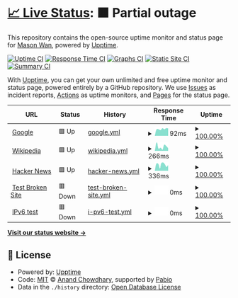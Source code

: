 # [📈 Live Status](https://masonwan.com): <!--live status--> **🟧 Partial outage**

This repository contains the open-source uptime monitor and status page for [Mason Wan](www.MasonWan.com), powered by [Upptime](https://github.com/upptime/upptime).

[![Uptime CI](https://github.com/masonwan/upptime/workflows/Uptime%20CI/badge.svg)](https://github.com/masonwan/upptime/actions?query=workflow%3A%22Uptime+CI%22)
[![Response Time CI](https://github.com/masonwan/upptime/workflows/Response%20Time%20CI/badge.svg)](https://github.com/masonwan/upptime/actions?query=workflow%3A%22Response+Time+CI%22)
[![Graphs CI](https://github.com/masonwan/upptime/workflows/Graphs%20CI/badge.svg)](https://github.com/masonwan/upptime/actions?query=workflow%3A%22Graphs+CI%22)
[![Static Site CI](https://github.com/masonwan/upptime/workflows/Static%20Site%20CI/badge.svg)](https://github.com/masonwan/upptime/actions?query=workflow%3A%22Static+Site+CI%22)
[![Summary CI](https://github.com/masonwan/upptime/workflows/Summary%20CI/badge.svg)](https://github.com/masonwan/upptime/actions?query=workflow%3A%22Summary+CI%22)

With [Upptime](https://upptime.js.org), you can get your own unlimited and free uptime monitor and status page, powered entirely by a GitHub repository. We use [Issues](https://github.com/masonwan/upptime/issues) as incident reports, [Actions](https://github.com/masonwan/upptime/actions) as uptime monitors, and [Pages](https://masonwan.com) for the status page.

<!--start: status pages-->
<!-- This summary is generated by Upptime (https://github.com/upptime/upptime) -->
<!-- Do not edit this manually, your changes will be overwritten -->
<!-- prettier-ignore -->
| URL | Status | History | Response Time | Uptime |
| --- | ------ | ------- | ------------- | ------ |
| <img alt="" src="https://icons.duckduckgo.com/ip3/www.google.com.ico" height="13"> [Google](https://www.google.com) | 🟩 Up | [google.yml](https://github.com/masonwan/upptime/commits/HEAD/history/google.yml) | <details><summary><img alt="Response time graph" src="./graphs/google/response-time-week.png" height="20"> 92ms</summary><br><a href="https://masonwan.com/history/google"><img alt="Response time 115" src="https://img.shields.io/endpoint?url=https%3A%2F%2Fraw.githubusercontent.com%2Fmasonwan%2Fupptime%2FHEAD%2Fapi%2Fgoogle%2Fresponse-time.json"></a><br><a href="https://masonwan.com/history/google"><img alt="24-hour response time 99" src="https://img.shields.io/endpoint?url=https%3A%2F%2Fraw.githubusercontent.com%2Fmasonwan%2Fupptime%2FHEAD%2Fapi%2Fgoogle%2Fresponse-time-day.json"></a><br><a href="https://masonwan.com/history/google"><img alt="7-day response time 92" src="https://img.shields.io/endpoint?url=https%3A%2F%2Fraw.githubusercontent.com%2Fmasonwan%2Fupptime%2FHEAD%2Fapi%2Fgoogle%2Fresponse-time-week.json"></a><br><a href="https://masonwan.com/history/google"><img alt="30-day response time 116" src="https://img.shields.io/endpoint?url=https%3A%2F%2Fraw.githubusercontent.com%2Fmasonwan%2Fupptime%2FHEAD%2Fapi%2Fgoogle%2Fresponse-time-month.json"></a><br><a href="https://masonwan.com/history/google"><img alt="1-year response time 115" src="https://img.shields.io/endpoint?url=https%3A%2F%2Fraw.githubusercontent.com%2Fmasonwan%2Fupptime%2FHEAD%2Fapi%2Fgoogle%2Fresponse-time-year.json"></a></details> | <details><summary><a href="https://masonwan.com/history/google">100.00%</a></summary><a href="https://masonwan.com/history/google"><img alt="All-time uptime 100.00%" src="https://img.shields.io/endpoint?url=https%3A%2F%2Fraw.githubusercontent.com%2Fmasonwan%2Fupptime%2FHEAD%2Fapi%2Fgoogle%2Fuptime.json"></a><br><a href="https://masonwan.com/history/google"><img alt="24-hour uptime 100.00%" src="https://img.shields.io/endpoint?url=https%3A%2F%2Fraw.githubusercontent.com%2Fmasonwan%2Fupptime%2FHEAD%2Fapi%2Fgoogle%2Fuptime-day.json"></a><br><a href="https://masonwan.com/history/google"><img alt="7-day uptime 100.00%" src="https://img.shields.io/endpoint?url=https%3A%2F%2Fraw.githubusercontent.com%2Fmasonwan%2Fupptime%2FHEAD%2Fapi%2Fgoogle%2Fuptime-week.json"></a><br><a href="https://masonwan.com/history/google"><img alt="30-day uptime 99.96%" src="https://img.shields.io/endpoint?url=https%3A%2F%2Fraw.githubusercontent.com%2Fmasonwan%2Fupptime%2FHEAD%2Fapi%2Fgoogle%2Fuptime-month.json"></a><br><a href="https://masonwan.com/history/google"><img alt="1-year uptime 100.00%" src="https://img.shields.io/endpoint?url=https%3A%2F%2Fraw.githubusercontent.com%2Fmasonwan%2Fupptime%2FHEAD%2Fapi%2Fgoogle%2Fuptime-year.json"></a></details>
| <img alt="" src="https://icons.duckduckgo.com/ip3/en.wikipedia.org.ico" height="13"> [Wikipedia](https://en.wikipedia.org) | 🟩 Up | [wikipedia.yml](https://github.com/masonwan/upptime/commits/HEAD/history/wikipedia.yml) | <details><summary><img alt="Response time graph" src="./graphs/wikipedia/response-time-week.png" height="20"> 266ms</summary><br><a href="https://masonwan.com/history/wikipedia"><img alt="Response time 209" src="https://img.shields.io/endpoint?url=https%3A%2F%2Fraw.githubusercontent.com%2Fmasonwan%2Fupptime%2FHEAD%2Fapi%2Fwikipedia%2Fresponse-time.json"></a><br><a href="https://masonwan.com/history/wikipedia"><img alt="24-hour response time 174" src="https://img.shields.io/endpoint?url=https%3A%2F%2Fraw.githubusercontent.com%2Fmasonwan%2Fupptime%2FHEAD%2Fapi%2Fwikipedia%2Fresponse-time-day.json"></a><br><a href="https://masonwan.com/history/wikipedia"><img alt="7-day response time 266" src="https://img.shields.io/endpoint?url=https%3A%2F%2Fraw.githubusercontent.com%2Fmasonwan%2Fupptime%2FHEAD%2Fapi%2Fwikipedia%2Fresponse-time-week.json"></a><br><a href="https://masonwan.com/history/wikipedia"><img alt="30-day response time 205" src="https://img.shields.io/endpoint?url=https%3A%2F%2Fraw.githubusercontent.com%2Fmasonwan%2Fupptime%2FHEAD%2Fapi%2Fwikipedia%2Fresponse-time-month.json"></a><br><a href="https://masonwan.com/history/wikipedia"><img alt="1-year response time 209" src="https://img.shields.io/endpoint?url=https%3A%2F%2Fraw.githubusercontent.com%2Fmasonwan%2Fupptime%2FHEAD%2Fapi%2Fwikipedia%2Fresponse-time-year.json"></a></details> | <details><summary><a href="https://masonwan.com/history/wikipedia">100.00%</a></summary><a href="https://masonwan.com/history/wikipedia"><img alt="All-time uptime 100.00%" src="https://img.shields.io/endpoint?url=https%3A%2F%2Fraw.githubusercontent.com%2Fmasonwan%2Fupptime%2FHEAD%2Fapi%2Fwikipedia%2Fuptime.json"></a><br><a href="https://masonwan.com/history/wikipedia"><img alt="24-hour uptime 100.00%" src="https://img.shields.io/endpoint?url=https%3A%2F%2Fraw.githubusercontent.com%2Fmasonwan%2Fupptime%2FHEAD%2Fapi%2Fwikipedia%2Fuptime-day.json"></a><br><a href="https://masonwan.com/history/wikipedia"><img alt="7-day uptime 100.00%" src="https://img.shields.io/endpoint?url=https%3A%2F%2Fraw.githubusercontent.com%2Fmasonwan%2Fupptime%2FHEAD%2Fapi%2Fwikipedia%2Fuptime-week.json"></a><br><a href="https://masonwan.com/history/wikipedia"><img alt="30-day uptime 100.00%" src="https://img.shields.io/endpoint?url=https%3A%2F%2Fraw.githubusercontent.com%2Fmasonwan%2Fupptime%2FHEAD%2Fapi%2Fwikipedia%2Fuptime-month.json"></a><br><a href="https://masonwan.com/history/wikipedia"><img alt="1-year uptime 100.00%" src="https://img.shields.io/endpoint?url=https%3A%2F%2Fraw.githubusercontent.com%2Fmasonwan%2Fupptime%2FHEAD%2Fapi%2Fwikipedia%2Fuptime-year.json"></a></details>
| <img alt="" src="https://icons.duckduckgo.com/ip3/news.ycombinator.com.ico" height="13"> [Hacker News](https://news.ycombinator.com) | 🟩 Up | [hacker-news.yml](https://github.com/masonwan/upptime/commits/HEAD/history/hacker-news.yml) | <details><summary><img alt="Response time graph" src="./graphs/hacker-news/response-time-week.png" height="20"> 336ms</summary><br><a href="https://masonwan.com/history/hacker-news"><img alt="Response time 320" src="https://img.shields.io/endpoint?url=https%3A%2F%2Fraw.githubusercontent.com%2Fmasonwan%2Fupptime%2FHEAD%2Fapi%2Fhacker-news%2Fresponse-time.json"></a><br><a href="https://masonwan.com/history/hacker-news"><img alt="24-hour response time 312" src="https://img.shields.io/endpoint?url=https%3A%2F%2Fraw.githubusercontent.com%2Fmasonwan%2Fupptime%2FHEAD%2Fapi%2Fhacker-news%2Fresponse-time-day.json"></a><br><a href="https://masonwan.com/history/hacker-news"><img alt="7-day response time 336" src="https://img.shields.io/endpoint?url=https%3A%2F%2Fraw.githubusercontent.com%2Fmasonwan%2Fupptime%2FHEAD%2Fapi%2Fhacker-news%2Fresponse-time-week.json"></a><br><a href="https://masonwan.com/history/hacker-news"><img alt="30-day response time 309" src="https://img.shields.io/endpoint?url=https%3A%2F%2Fraw.githubusercontent.com%2Fmasonwan%2Fupptime%2FHEAD%2Fapi%2Fhacker-news%2Fresponse-time-month.json"></a><br><a href="https://masonwan.com/history/hacker-news"><img alt="1-year response time 320" src="https://img.shields.io/endpoint?url=https%3A%2F%2Fraw.githubusercontent.com%2Fmasonwan%2Fupptime%2FHEAD%2Fapi%2Fhacker-news%2Fresponse-time-year.json"></a></details> | <details><summary><a href="https://masonwan.com/history/hacker-news">100.00%</a></summary><a href="https://masonwan.com/history/hacker-news"><img alt="All-time uptime 100.00%" src="https://img.shields.io/endpoint?url=https%3A%2F%2Fraw.githubusercontent.com%2Fmasonwan%2Fupptime%2FHEAD%2Fapi%2Fhacker-news%2Fuptime.json"></a><br><a href="https://masonwan.com/history/hacker-news"><img alt="24-hour uptime 100.00%" src="https://img.shields.io/endpoint?url=https%3A%2F%2Fraw.githubusercontent.com%2Fmasonwan%2Fupptime%2FHEAD%2Fapi%2Fhacker-news%2Fuptime-day.json"></a><br><a href="https://masonwan.com/history/hacker-news"><img alt="7-day uptime 100.00%" src="https://img.shields.io/endpoint?url=https%3A%2F%2Fraw.githubusercontent.com%2Fmasonwan%2Fupptime%2FHEAD%2Fapi%2Fhacker-news%2Fuptime-week.json"></a><br><a href="https://masonwan.com/history/hacker-news"><img alt="30-day uptime 100.00%" src="https://img.shields.io/endpoint?url=https%3A%2F%2Fraw.githubusercontent.com%2Fmasonwan%2Fupptime%2FHEAD%2Fapi%2Fhacker-news%2Fuptime-month.json"></a><br><a href="https://masonwan.com/history/hacker-news"><img alt="1-year uptime 100.00%" src="https://img.shields.io/endpoint?url=https%3A%2F%2Fraw.githubusercontent.com%2Fmasonwan%2Fupptime%2FHEAD%2Fapi%2Fhacker-news%2Fuptime-year.json"></a></details>
| <img alt="" src="https://icons.duckduckgo.com/ip3/thissitedoesnotexist.koj.co.ico" height="13"> [Test Broken Site](https://thissitedoesnotexist.koj.co) | 🟥 Down | [test-broken-site.yml](https://github.com/masonwan/upptime/commits/HEAD/history/test-broken-site.yml) | <details><summary><img alt="Response time graph" src="./graphs/test-broken-site/response-time-week.png" height="20"> 0ms</summary><br><a href="https://masonwan.com/history/test-broken-site"><img alt="Response time 0" src="https://img.shields.io/endpoint?url=https%3A%2F%2Fraw.githubusercontent.com%2Fmasonwan%2Fupptime%2FHEAD%2Fapi%2Ftest-broken-site%2Fresponse-time.json"></a><br><a href="https://masonwan.com/history/test-broken-site"><img alt="24-hour response time 0" src="https://img.shields.io/endpoint?url=https%3A%2F%2Fraw.githubusercontent.com%2Fmasonwan%2Fupptime%2FHEAD%2Fapi%2Ftest-broken-site%2Fresponse-time-day.json"></a><br><a href="https://masonwan.com/history/test-broken-site"><img alt="7-day response time 0" src="https://img.shields.io/endpoint?url=https%3A%2F%2Fraw.githubusercontent.com%2Fmasonwan%2Fupptime%2FHEAD%2Fapi%2Ftest-broken-site%2Fresponse-time-week.json"></a><br><a href="https://masonwan.com/history/test-broken-site"><img alt="30-day response time 0" src="https://img.shields.io/endpoint?url=https%3A%2F%2Fraw.githubusercontent.com%2Fmasonwan%2Fupptime%2FHEAD%2Fapi%2Ftest-broken-site%2Fresponse-time-month.json"></a><br><a href="https://masonwan.com/history/test-broken-site"><img alt="1-year response time 0" src="https://img.shields.io/endpoint?url=https%3A%2F%2Fraw.githubusercontent.com%2Fmasonwan%2Fupptime%2FHEAD%2Fapi%2Ftest-broken-site%2Fresponse-time-year.json"></a></details> | <details><summary><a href="https://masonwan.com/history/test-broken-site">100.00%</a></summary><a href="https://masonwan.com/history/test-broken-site"><img alt="All-time uptime 100.00%" src="https://img.shields.io/endpoint?url=https%3A%2F%2Fraw.githubusercontent.com%2Fmasonwan%2Fupptime%2FHEAD%2Fapi%2Ftest-broken-site%2Fuptime.json"></a><br><a href="https://masonwan.com/history/test-broken-site"><img alt="24-hour uptime 100.00%" src="https://img.shields.io/endpoint?url=https%3A%2F%2Fraw.githubusercontent.com%2Fmasonwan%2Fupptime%2FHEAD%2Fapi%2Ftest-broken-site%2Fuptime-day.json"></a><br><a href="https://masonwan.com/history/test-broken-site"><img alt="7-day uptime 100.00%" src="https://img.shields.io/endpoint?url=https%3A%2F%2Fraw.githubusercontent.com%2Fmasonwan%2Fupptime%2FHEAD%2Fapi%2Ftest-broken-site%2Fuptime-week.json"></a><br><a href="https://masonwan.com/history/test-broken-site"><img alt="30-day uptime 100.00%" src="https://img.shields.io/endpoint?url=https%3A%2F%2Fraw.githubusercontent.com%2Fmasonwan%2Fupptime%2FHEAD%2Fapi%2Ftest-broken-site%2Fuptime-month.json"></a><br><a href="https://masonwan.com/history/test-broken-site"><img alt="1-year uptime 100.00%" src="https://img.shields.io/endpoint?url=https%3A%2F%2Fraw.githubusercontent.com%2Fmasonwan%2Fupptime%2FHEAD%2Fapi%2Ftest-broken-site%2Fuptime-year.json"></a></details>
| <img alt="" src="https://icons.duckduckgo.com/ip3/null.ico" height="13"> [IPv6 test](forwardemail.net) | 🟥 Down | [i-pv6-test.yml](https://github.com/masonwan/upptime/commits/HEAD/history/i-pv6-test.yml) | <details><summary><img alt="Response time graph" src="./graphs/i-pv6-test/response-time-week.png" height="20"> 0ms</summary><br><a href="https://masonwan.com/history/i-pv6-test"><img alt="Response time 0" src="https://img.shields.io/endpoint?url=https%3A%2F%2Fraw.githubusercontent.com%2Fmasonwan%2Fupptime%2FHEAD%2Fapi%2Fi-pv6-test%2Fresponse-time.json"></a><br><a href="https://masonwan.com/history/i-pv6-test"><img alt="24-hour response time 0" src="https://img.shields.io/endpoint?url=https%3A%2F%2Fraw.githubusercontent.com%2Fmasonwan%2Fupptime%2FHEAD%2Fapi%2Fi-pv6-test%2Fresponse-time-day.json"></a><br><a href="https://masonwan.com/history/i-pv6-test"><img alt="7-day response time 0" src="https://img.shields.io/endpoint?url=https%3A%2F%2Fraw.githubusercontent.com%2Fmasonwan%2Fupptime%2FHEAD%2Fapi%2Fi-pv6-test%2Fresponse-time-week.json"></a><br><a href="https://masonwan.com/history/i-pv6-test"><img alt="30-day response time 0" src="https://img.shields.io/endpoint?url=https%3A%2F%2Fraw.githubusercontent.com%2Fmasonwan%2Fupptime%2FHEAD%2Fapi%2Fi-pv6-test%2Fresponse-time-month.json"></a><br><a href="https://masonwan.com/history/i-pv6-test"><img alt="1-year response time 0" src="https://img.shields.io/endpoint?url=https%3A%2F%2Fraw.githubusercontent.com%2Fmasonwan%2Fupptime%2FHEAD%2Fapi%2Fi-pv6-test%2Fresponse-time-year.json"></a></details> | <details><summary><a href="https://masonwan.com/history/i-pv6-test">100.00%</a></summary><a href="https://masonwan.com/history/i-pv6-test"><img alt="All-time uptime 100.00%" src="https://img.shields.io/endpoint?url=https%3A%2F%2Fraw.githubusercontent.com%2Fmasonwan%2Fupptime%2FHEAD%2Fapi%2Fi-pv6-test%2Fuptime.json"></a><br><a href="https://masonwan.com/history/i-pv6-test"><img alt="24-hour uptime 100.00%" src="https://img.shields.io/endpoint?url=https%3A%2F%2Fraw.githubusercontent.com%2Fmasonwan%2Fupptime%2FHEAD%2Fapi%2Fi-pv6-test%2Fuptime-day.json"></a><br><a href="https://masonwan.com/history/i-pv6-test"><img alt="7-day uptime 100.00%" src="https://img.shields.io/endpoint?url=https%3A%2F%2Fraw.githubusercontent.com%2Fmasonwan%2Fupptime%2FHEAD%2Fapi%2Fi-pv6-test%2Fuptime-week.json"></a><br><a href="https://masonwan.com/history/i-pv6-test"><img alt="30-day uptime 100.00%" src="https://img.shields.io/endpoint?url=https%3A%2F%2Fraw.githubusercontent.com%2Fmasonwan%2Fupptime%2FHEAD%2Fapi%2Fi-pv6-test%2Fuptime-month.json"></a><br><a href="https://masonwan.com/history/i-pv6-test"><img alt="1-year uptime 100.00%" src="https://img.shields.io/endpoint?url=https%3A%2F%2Fraw.githubusercontent.com%2Fmasonwan%2Fupptime%2FHEAD%2Fapi%2Fi-pv6-test%2Fuptime-year.json"></a></details>

<!--end: status pages-->

[**Visit our status website →**](https://masonwan.com)

## 📄 License

- Powered by: [Upptime](https://github.com/upptime/upptime)
- Code: [MIT](./LICENSE) © [Anand Chowdhary](https://anandchowdhary.com), supported by [Pabio](https://pabio.com)
- Data in the `./history` directory: [Open Database License](https://opendatacommons.org/licenses/odbl/1-0/)
